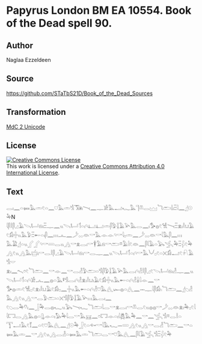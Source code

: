 # Papyrus London BM EA 10554. Book of the Dead spell 90.

## Author 

Naglaa Ezzeldeen

## Source 

https://github.com/STaTbS21D/Book_of_the_Dead_Sources

## Transformation 

[MdC 2 Unicode](https://statbs21d.github.io/mdc2unicode.html)

## License 

<a rel="license" href="http://creativecommons.org/licenses/by/4.0/"><img alt="Creative Commons License" style="border-width:0" src="https://i.creativecommons.org/l/by/4.0/88x31.png" /></a><br />This work is licensed under a <a rel="license" href="http://creativecommons.org/licenses/by/4.0/">Creative Commons Attribution 4.0 International License</a>.

## Text 

<hiero><rubrum>𓂋𓏤𓈖𓏏𓍃𓅓𓏛𓏲𓏏𓈖𓈟𓅓𓏛𓀜𓃞𓏤𓏱𓈖𓊃𓀀𓅓𓂝𓆑𓅓𓊹𓌨𓂋𓈉𓆓𓂧𓌃𓏤𓏫𓇋𓈖</rubrum>𓊨𓇳𓅆N<br>
𓇋𓋴𓎛𓋴𓈎𓄿𓌪𓂡𓁶𓏤𓏫𓊃𓈖𓏭𓌪𓂡𓄊𓏏𓏤𓄹𓂞𓂞𓏛𓋴𓅱𓆼𓄿𓅪𓅓𓂋𓈖𓏤𓅜𓐍𓏲𓀽𓏱𓏫𓁷𓏤𓎛𓂓𓄿𓏲𓀁𓏶𓏭𓅓𓅱𓏫𓄡𓏏𓏤𓋴𓈖𓏥𓂜𓈖𓌳𓂂𓂂𓁻𓎡𓅓𓁹𓁹𓄹𓎡𓇋𓊪𓏛𓈖𓌳𓂂𓂂𓁻𓎡𓇋𓅓𓋴𓈖𓏥<br>
𓅓𓅁𓊨𓏏𓏭𓂾𓂾𓄹𓎡𓄳𓂋𓏭𓂻𓎡𓁷𓂋𓏤𓎡𓇉𓄿𓁶𓎡𓂧𓎼𓄿𓇋𓏲𓁻𓈖𓋴𓇋𓄿𓏏𓅂𓂿𓅆𓏫𓆅𓏲𓅆𓂻𓏲𓏭𓂻𓅓𓐠𓏤𓎡𓂋𓎛𓋴𓈎𓄿𓌪𓂡𓁶𓏤𓎡𓂋𓊃𓈖𓏭𓌪𓂡𓄊𓏏𓏤𓄹𓎡𓅓𓄋𓊪𓏲𓏏𓏴𓀁𓂝𓏲𓍯𓄿𓀜𓎟<br>
𓁷𓏤𓈖𓍇𓏌𓏲𓆓𓂧𓈖𓎡𓁹𓈖𓎡𓂋𓁐𓅱𓂧𓏏𓀜𓋴𓅱𓆼𓄿𓅪𓅓𓂋𓏤𓄹𓁐𓎛𓋴𓈎𓏲𓌪𓂡𓁶𓏤𓁐𓊃𓈖𓏭𓌪𓂡𓄊𓏏𓏤𓄹𓀀𓂜𓈖𓐍𓏏𓅓𓋩𓀜𓂋𓏤𓄹𓁐𓁷𓏤𓎛𓂓𓏤𓄿𓏲𓀁𓏶𓏭𓅓𓄡𓏏𓏤𓄹𓁐𓏇𓇋𓁹𓈖𓎡<br>
𓅜𓐍𓏛𓏲𓀽𓊪𓏲𓁷𓏤𓎛𓂓𓄿𓏲𓀁𓊪𓈖𓏶𓏭𓅓𓄡𓏏𓏤𓄹𓁐𓈞𓅓𓂽𓆱𓐍𓏏𓂽𓈖𓋭𓊃𓇋𓋴𓀁𓏻𓆓𓂧𓈖𓊨𓆇𓁐𓅓𓂻𓏲𓏭𓂻𓎡𓂋𓅱𓂧𓏏𓏴𓀜𓋴𓅱𓆼𓄿𓅪𓏥𓅓𓂋𓏤𓈖<br>
𓏲𓆇𓂋𓅆𓄣𓏤𓈖𓃀𓅆𓂋𓐍𓆑𓏭𓅂𓏱𓆑𓆓𓂧𓇋𓂋𓎡𓁷𓂋𓏤𓎡𓌨𓂋𓏲𓏭𓐍𓐍𓎡𓌳𓂂𓂂𓁻𓁷𓏤𓅆𓊪𓏲𓇋𓇋𓉐𓂋𓂻𓅓𓐍𓏏𓊮𓁹𓏏𓏤𓅃𓅆𓇋𓂋𓎡𓅓𓄚𓈖𓏌𓉐𓁹𓏏𓏤𓇋𓆣𓅓𓅆𓈖𓎡𓈖𓂿𓀜𓎼𓂋𓎛𓏏<br>
𓇰𓂝𓅓𓏲𓄈𓈖𓏏𓏲𓈞𓅓𓂽𓈖𓊨𓇳𓅆𓃀𓏲𓏏𓆜𓎡𓇋𓅓𓆑𓋭𓄴𓂻𓏲𓏭𓂻𓎡𓂋𓁐𓆓𓂧𓈖𓎡𓏏𓍃𓅓𓏛𓈖𓎡𓂻𓏲𓏭𓂻𓂋𓁐𓏏𓍃𓅓𓏛𓆓𓂧𓂋𓎡𓈞𓅓𓂽𓈖𓋴𓇋𓄿𓂿𓀜𓏫𓆅𓏲𓅆<br></hiero>